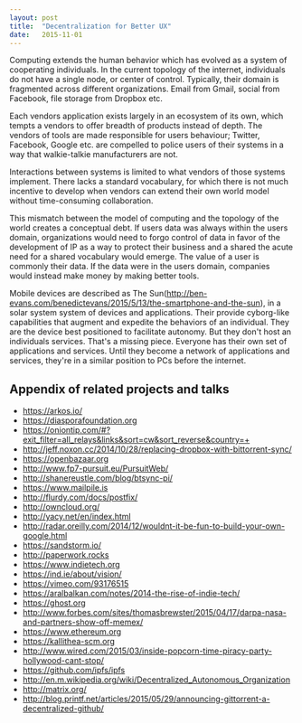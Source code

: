 ```yaml
---
layout: post
title:  "Decentralization for Better UX"
date:   2015-11-01
---
```


Computing extends the human behavior which has evolved as a system of cooperating individuals.
In the current topology of the internet, individuals do not have a single node, or center of control.
Typically, their domain is fragmented across different organizations. Email from Gmail, social from Facebook, file storage from Dropbox etc.


Each vendors application exists largely in an ecosystem of its own, which tempts a vendors to offer breadth of products instead of depth.
The vendors of tools are made responsible for users behaviour; Twitter, Facebook, Google etc. are compelled to police users of their systems in a way that walkie-talkie manufacturers are not.


Interactions between systems is limited to what vendors of those systems implement.
There lacks a standard vocabulary, for which there is not much incentive to develop when vendors can extend their own world model without time-consuming collaboration.


This mismatch between the model of computing and the topology of the world creates a conceptual debt.
If users data was always within the users domain, organizations would need to forgo control of data in favor of the development of IP as a way to protect their business and a shared the acute need for a shared vocabulary would emerge.
The value of a user is commonly their data. If the data were in the users domain, companies would instead make money by making better tools.


Mobile devices are described as The Sun(http://ben-evans.com/benedictevans/2015/5/13/the-smartphone-and-the-sun), in a solar system system of devices and applications.
Their provide cyborg-like capabilities that augment and expedite the behaviors of an individual.
They are the device best positioned to facilitate autonomy.
But they don't host an individuals services. That's a missing piece.
Everyone has their own set of applications and services.
Until they become a network of applications and services, they're in a similar position to PCs before the internet.


## Appendix of related projects and talks

<ul>
  <li><a target="blank" href="https://arkos.io/">https://arkos.io/</a></li>
  <li><a target="blank" href="https://diasporafoundation.org">https://diasporafoundation.org</a></li>
  <li><a target="blank" href="https://oniontip.com/#?exit_filter=all_relays&links&sort=cw&sort_reverse&country=+">https://oniontip.com/#?exit_filter=all_relays&links&sort=cw&sort_reverse&country=+</a></li>
  <li><a target="blank" href="http://jeff.noxon.cc/2014/10/28/replacing-dropbox-with-bittorrent-sync/">http://jeff.noxon.cc/2014/10/28/replacing-dropbox-with-bittorrent-sync/</a></li>
  <li><a target="blank" href="https://openbazaar.org">https://openbazaar.org</a></li>
  <li><a target="blank" href="http://www.fp7-pursuit.eu/PursuitWeb/">http://www.fp7-pursuit.eu/PursuitWeb/</a></li>
  <li><a target="blank" href="http://shanereustle.com/blog/btsync-pi/">http://shanereustle.com/blog/btsync-pi/</a></li>
  <li><a target="blank" href="https://www.mailpile.is">https://www.mailpile.is</a></li>
  <li><a target="blank" href="http://flurdy.com/docs/postfix/">http://flurdy.com/docs/postfix/</a></li>
  <li><a target="blank" href="http://owncloud.org/">http://owncloud.org/</a></li>
  <li><a target="blank" href="http://yacy.net/en/index.html">http://yacy.net/en/index.html</a></li>
  <li><a target="blank" href="http://radar.oreilly.com/2014/12/wouldnt-it-be-fun-to-build-your-own-google.html">http://radar.oreilly.com/2014/12/wouldnt-it-be-fun-to-build-your-own-google.html</a></li>
  <li><a target="blank" href="https://sandstorm.io/">https://sandstorm.io/</a></li>
  <li><a target="blank" href="http://paperwork.rocks">http://paperwork.rocks</a></li>
  <li><a target="blank" href="https://www.indietech.org">https://www.indietech.org</a></li>
  <li><a target="blank" href="https://ind.ie/about/vision/">https://ind.ie/about/vision/</a></li>
  <li><a target="blank" href="https://vimeo.com/93176515">https://vimeo.com/93176515</a></li>
  <li><a target="blank" href="https://aralbalkan.com/notes/2014-the-rise-of-indie-tech/">https://aralbalkan.com/notes/2014-the-rise-of-indie-tech/</a></li>
  <li><a target="blank" href="https://ghost.org">https://ghost.org</a></li>
  <li><a target="blank" href="http://www.forbes.com/sites/thomasbrewster/2015/04/17/darpa-nasa-and-partners-show-off-memex/">http://www.forbes.com/sites/thomasbrewster/2015/04/17/darpa-nasa-and-partners-show-off-memex/</a></li>
  <li><a target="blank" href="https://www.ethereum.org">https://www.ethereum.org</a></li>
  <li><a target="blank" href="https://kallithea-scm.org">https://kallithea-scm.org</a></li>
  <li><a target="blank" href="http://www.wired.com/2015/03/inside-popcorn-time-piracy-party-hollywood-cant-stop/">http://www.wired.com/2015/03/inside-popcorn-time-piracy-party-hollywood-cant-stop/</a></li>
  <li><a target="blank" href="https://github.com/ipfs/ipfs">https://github.com/ipfs/ipfs</a></li>
  <li><a target="blank" href="http://en.m.wikipedia.org/wiki/Decentralized_Autonomous_Organization">http://en.m.wikipedia.org/wiki/Decentralized_Autonomous_Organization</a></li>
  <li><a target="blank" href="http://matrix.org/">http://matrix.org/</a></li>
  <li><a target="blank" href="http://blog.printf.net/articles/2015/05/29/announcing-gittorrent-a-decentralized-github/">http://blog.printf.net/articles/2015/05/29/announcing-gittorrent-a-decentralized-github/</a></li>
</ul>
